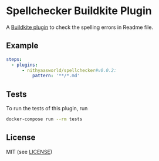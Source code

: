 # Spellchecker Buildkite Plugin

A [Buildkite plugin](https://buildkite.com/docs/agent/v3/plugins) to check the spelling errors in Readme file.

## Example

```yml
steps:
  - plugins:
      - nithyaasworld/spellchecker#v0.0.2:
          pattern: '**/*.md'
```

## Tests

To run the tests of this plugin, run
```sh
docker-compose run --rm tests
```

## License

MIT (see [LICENSE](LICENSE))

